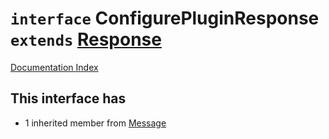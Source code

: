 # `interface` ConfigurePluginResponse `extends` [Response](../interface.Response/README.md)

[Documentation Index](../README.md)

## This interface has

- 1 inherited member from [Message](../interface.Message/README.md)


